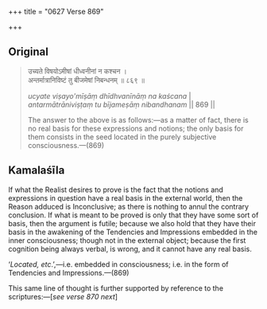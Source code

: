 +++
title = "0627 Verse 869"

+++
## Original 
>
> उच्यते विषयोऽमीषां धीध्वनीनां न कश्चन ।  
> अन्तर्मात्रानिविष्टं तु बीजमेषां निबन्धनम् ॥ ८६९ ॥ 
>
> *ucyate viṣayo'mīṣāṃ dhīdhvanīnāṃ na kaścana* \|  
> *antarmātrāniviṣṭaṃ tu bījameṣāṃ nibandhanam* \|\| 869 \|\| 
>
> The answer to the above is as follows:—as a matter of fact, there is no real basis for these expressions and notions; the only basis for them consists in the seed located in the purely subjective consciousness.—(869)



## Kamalaśīla

If what the Realist desires to prove is the fact that the notions and expressions in question have a real basis in the external world, then the Reason adduced is Inconclusive; as there is nothing to annul the contrary conclusion. If what is meant to be proved is only that they have some sort of basis, then the argument is futile; because we also hold that they have their basis in the awakening of the Tendencies and Impressions embedded in the inner consciousness; though not in the external object; because the first cognition being always verbal, is wrong, and it cannot have any real basis.

‘*Located, etc*.’,—i.e. embedded in consciousness; i.e. in the form of Tendencies and Impressions.—(869)

This same line of thought is further supported by reference to the scriptures:—[*see verse 870 next*]


